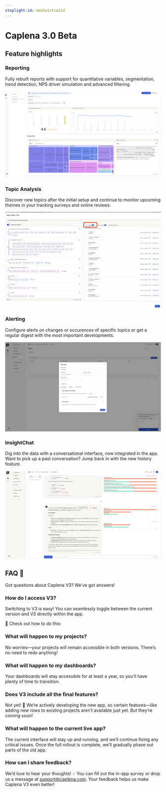 ```yaml
---
stoplight-id: mmvhw1ztcw2id
---
```


# Caplena 3.0 Beta

<!--TODO: Link video once finished-->

## Feature highlights

### Reporting

Fully rebuilt reports with support for quantitative variables, segmentation, trend detection, NPS driver simulation and advanced filtering.

![Screenshot 2025-03-13 at 17.58.18.png](<../assets/images/Screenshot 2025-03-13 at 17.58.18.png>)



### Topic Analysis

Discover new topics after the initial setup and continue to monitor upcoming themes in your tracking surveys and online reviews.

![Screenshot 2025-03-13 at 17.59.36.png](<../assets/images/Screenshot 2025-03-13 at 17.59.36.png>)


### Alerting

Configure alerts on changes or occurences of specific topics or get a regular digest with the most important developments.

![Screenshot 2025-03-13 at 18.01.18.png](<../assets/images/Screenshot 2025-03-13 at 18.01.18.png>)


### InsightChat

Dig into the data with a conversational interface, now integrated in the app. Want to pick up a past conversation? Jump back in with the new history feature.

![Screenshot 2025-03-13 at 18.03.16.png](<../assets/images/Screenshot 2025-03-13 at 18.03.16.png>)



## FAQ 🚀

Got questions about Caplena V3? We’ve got answers! 

### How do I access V3?
Switching to V3 is easy! You can seamlessly toggle between the current version and V3 directly within the app.

📌 Check out how to do this:


### What will happen to my projects?
No worries—your projects will remain accessible in both versions. There’s no need to redo anything!

### What will happen to my dashboards?
Your dashboards will stay accessible for at least a year, so you’ll have plenty of time to transition.

### Does V3 include all the final features?
Not yet! 🚧 We’re actively developing the new app, so certain features—like adding new rows to existing projects aren’t available just yet. But they’re coming soon!

### What will happen to the current live app?
The current interface will stay up and running, and we’ll continue fixing any critical issues. Once the full rollout is complete, we’ll gradually phase out parts of the old app.


### How can I share feedback?
We’d love to hear your thoughts! 💡 You can fill out the in-app survey or drop us a message at support@caplena.com. Your feedback helps us make Caplena V3 even better!
